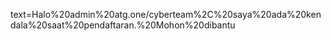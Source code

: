 text=Halo%20admin%20atg.one/cyberteam%2C%20saya%20ada%20kendala%20saat%20pendaftaran.%20Mohon%20dibantu
